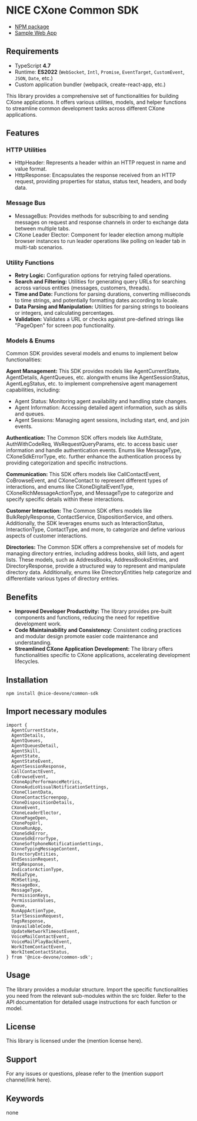 # NICE CXone Common SDK

*  [NPM package](https://www.npmjs.com/package/@nice-devone/common-sdk)
*  [Sample Web App](https://github.com/nice-cxone/webapp-acd-cxagent-sdk-consumer)

## Requirements
*  TypeScript **4.7**
*  Runtime: **ES2022** (`WebSocket`, `Intl`, `Promise`, `EventTarget`, `CustomEvent`, `JSON`, `Date`, etc.)
*  Custom application bundler (webpack, create-react-app, etc.)

This library provides a comprehensive set of functionalities for building CXone applications. It offers various utilities, models, and helper functions to streamline common development tasks across different CXone applications.

## Features

### HTTP Utilities

* HttpHeader: Represents a header within an HTTP request in name and value format.
* HttpResponse: Encapsulates the response received from an HTTP request, providing properties for status, status text, headers, and body data.

### Message Bus

* MessageBus: Provides methods for subscribing to and sending messages on request and response channels in order to exchange data between multiple tabs.
* CXone Leader Elector: Component for leader election among multiple browser instances to run leader operations like polling on leader tab in multi-tab scenarios.

### Utility Functions

* **Retry Logic:** Configuration options for retrying failed operations.
* **Search and Filtering:** Utilities for generating query URLs for searching across various entities (messages, customers, threads).
* **Time and Date:** Functions for parsing durations, converting milliseconds to time strings, and potentially formatting dates according to locale.
* **Data Parsing and Manipulation:** Utilities for parsing strings to booleans or integers, and calculating percentages.
* **Validation:** Validates a URL or checks against pre-defined strings like "PageOpen" for screen pop functionality.

### Models & Enums

Common SDK provides several models and enums to implement below functionalities:

**Agent Management:** This SDK provides models like AgentCurrentState, AgentDetails, AgentQueues, etc. alongwith enums like AgentSessionStatus, AgentLegStatus, etc. to implement comprehensive agent management capabilities, including:

* Agent Status: Monitoring agent availability and handling state changes.
* Agent Information: Accessing detailed agent information, such as skills and queues.
* Agent Sessions: Managing agent sessions, including start, end, and join events.

**Authentication:** The Common SDK offers models like AuthState, AuthWithCodeReq, WsRequestQueryParams, etc. to access basic user information and handle authentication events. Enums like MessageType, CXoneSdkErrorType, etc. further enhance the authentication process by providing categorization and specific instructions.

**Communication:** This SDK offers models like CallContactEvent, CoBrowseEvent, and CXoneContact to represent different types of interactions, and enums like CXoneDigitalEventType, CXoneRichMessageActionType, and MessageType to categorize and specify specific details within these interactions.

**Customer Interaction:** The Common SDK offers models like BulkReplyResponse, ContactService, DispositionService, and others. Additionally, the SDK leverages enums such as InteractionStatus, InteractionType, ContactType, and more, to categorize and define various aspects of customer interactions.

**Directories:** The Common SDK offers a comprehensive set of models for managing directory entries, including address books, skill lists, and agent lists. These models, such as AddressBooks, AddressBooksEntries, and DirectoryResponse, provide a structured way to represent and manipulate directory data. Additionally, enums like DirectoryEntities help categorize and differentiate various types of directory entries.

## Benefits

* **Improved Developer Productivity:** The library provides pre-built components and functions, reducing the need for repetitive development work.
* **Code Maintainability and Consistency:** Consistent coding practices and modular design promote easier code maintenance and understanding.
* **Streamlined CXone Application Development:** The library offers functionalities specific to CXone applications, accelerating development lifecycles.

## Installation

```
npm install @nice-devone/common-sdk
```

## Import necessary modules

```
import {
  AgentCurrentState,
  AgentDetails,
  AgentQueues,
  AgentQueuesDetail,
  AgentSkill,
  AgentState,
  AgentStateEvent,
  AgentSessionResponse,
  CallContactEvent,
  CoBrowseEvent,
  CXoneApiPerformanceMetrics,
  CXoneAudioVisualNotificationSettings,
  CXoneClientData,
  CXoneContactScreenpop,
  CXoneDispositionDetails,
  CXoneEvent,
  CXoneLeaderElector,
  CXonePageOpen,
  CXonePopUrl,
  CXoneRunApp,
  CXoneSdkError,
  CXoneSdkErrorType,
  CXoneSoftphoneNotificationSettings,
  CXoneTypingMessageContent,
  DirectoryEntities,
  EndSessionRequest,
  HttpResponse,
  IndicatorActionType,
  MediaType,
  MCHSetting,
  MessageBox,
  MessageType,
  PermissionKeys,
  PermissionValues,
  Queue,
  RunAppActionType,
  StartSessionRequest,
  TagsResponse,
  UnavailableCode,
  UpdateNetworkTimeoutEvent,
  VoiceMailContactEvent,
  VoiceMailPlayBackEvent,
  WorkItemContactEvent,
  WorkItemContactStatus,
} from '@nice-devone/common-sdk';
```

## Usage

The library provides a modular structure. Import the specific functionalities you need from the relevant sub-modules within the src folder. Refer to the API documentation for detailed usage instructions for each function or model.

## License

This library is licensed under the (mention license here).

## Support

For any issues or questions, please refer to the (mention support channel/link here).

## Keywords

none